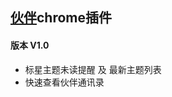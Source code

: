 ## <a href="http://www.huoban.com/" target="_blank">伙伴</a>chrome插件

#### 版本 V1.0 
* 标星主题未读提醒 及 最新主题列表
* 快速查看伙伴通讯录